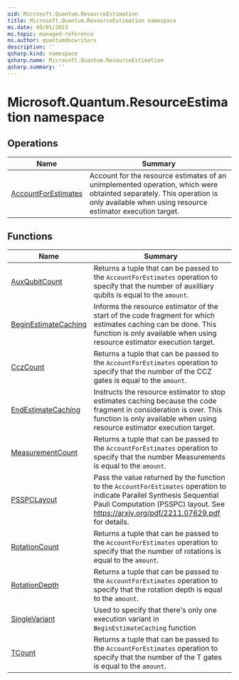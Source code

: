 ```yaml
---
uid: Microsoft.Quantum.ResourceEstimation
title: Microsoft.Quantum.ResourceEstimation namespace
ms.date: 09/01/2023
ms.topic: managed-reference
ms.author: quantumdocwriters
description: ''
qsharp.kind: namespace
qsharp.name: Microsoft.Quantum.ResourceEstimation
qsharp.summary: ''
---
```


# Microsoft.Quantum.ResourceEstimation namespace




<!-- summaries -->

## Operations

| Name | Summary |
|------|---------|
|[AccountForEstimates](xref:Microsoft.Quantum.ResourceEstimation.AccountForEstimates) |Account for the resource estimates of an unimplemented operation, which were obtainted separately. This operation is only available when using resource estimator execution target. |

## Functions

| Name | Summary |
|------|---------|
|[AuxQubitCount](xref:Microsoft.Quantum.ResourceEstimation.AuxQubitCount) |Returns a tuple that can be passed to the `AccountForEstimates` operation to specify that the number of auxilliary qubits is equal to the `amount`. |
|[BeginEstimateCaching](xref:Microsoft.Quantum.ResourceEstimation.BeginEstimateCaching) |Informs the resource estimator of the start of the code fragment for which estimates caching can be done. This function is only available when using resource estimator execution target. |
|[CczCount](xref:Microsoft.Quantum.ResourceEstimation.CczCount) |Returns a tuple that can be passed to the `AccountForEstimates` operation to specify that the number of the CCZ gates is equal to the `amount`. |
|[EndEstimateCaching](xref:Microsoft.Quantum.ResourceEstimation.EndEstimateCaching) |Instructs the resource estimator to stop estimates caching because the code fragment in consideration is over. This function is only available when using resource estimator execution target. |
|[MeasurementCount](xref:Microsoft.Quantum.ResourceEstimation.MeasurementCount) |Returns a tuple that can be passed to the `AccountForEstimates` operation to specify that the number Measurements is equal to the `amount`. |
|[PSSPCLayout](xref:Microsoft.Quantum.ResourceEstimation.PSSPCLayout) |Pass the value returned by the function to the `AccountForEstimates` operation to indicate Parallel Synthesis Sequential Pauli Computation (PSSPC) layout. See https://arxiv.org/pdf/2211.07629.pdf for details. |
|[RotationCount](xref:Microsoft.Quantum.ResourceEstimation.RotationCount) |Returns a tuple that can be passed to the `AccountForEstimates` operation to specify that the number of rotations is equal to the `amount`. |
|[RotationDepth](xref:Microsoft.Quantum.ResourceEstimation.RotationDepth) |Returns a tuple that can be passed to the `AccountForEstimates` operation to specify that the rotation depth is equal to the `amount`. |
|[SingleVariant](xref:Microsoft.Quantum.ResourceEstimation.SingleVariant) |Used to specify that there's only one execution variant in `BeginEstimateCaching` function |
|[TCount](xref:Microsoft.Quantum.ResourceEstimation.TCount) |Returns a tuple that can be passed to the `AccountForEstimates` operation to specify that the number of the T gates is equal to the `amount`. |

<!-- /summaries -->
